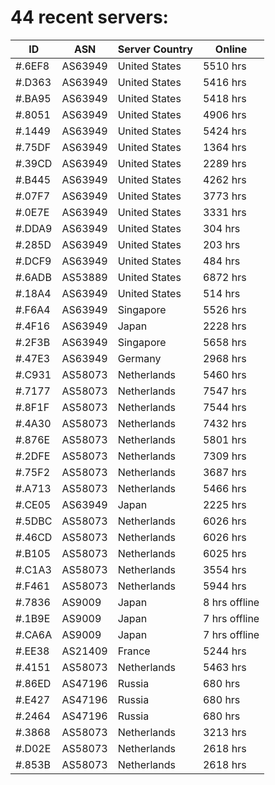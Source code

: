 # 44 recent servers:

| ID | ASN | Server Country | Online |
| ------ | ------ | ------ | ------ |
| #.6EF8 | AS63949 | United States | 5510 hrs |
| #.D363 | AS63949 | United States | 5416 hrs |
| #.BA95 | AS63949 | United States | 5418 hrs |
| #.8051 | AS63949 | United States | 4906 hrs |
| #.1449 | AS63949 | United States | 5424 hrs |
| #.75DF | AS63949 | United States | 1364 hrs |
| #.39CD | AS63949 | United States | 2289 hrs |
| #.B445 | AS63949 | United States | 4262 hrs |
| #.07F7 | AS63949 | United States | 3773 hrs |
| #.0E7E | AS63949 | United States | 3331 hrs |
| #.DDA9 | AS63949 | United States | 304 hrs |
| #.285D | AS63949 | United States | 203 hrs |
| #.DCF9 | AS63949 | United States | 484 hrs |
| #.6ADB | AS53889 | United States | 6872 hrs |
| #.18A4 | AS63949 | United States | 514 hrs |
| #.F6A4 | AS63949 | Singapore | 5526 hrs |
| #.4F16 | AS63949 | Japan | 2228 hrs |
| #.2F3B | AS63949 | Singapore | 5658 hrs |
| #.47E3 | AS63949 | Germany | 2968 hrs |
| #.C931 | AS58073 | Netherlands | 5460 hrs |
| #.7177 | AS58073 | Netherlands | 7547 hrs |
| #.8F1F | AS58073 | Netherlands | 7544 hrs |
| #.4A30 | AS58073 | Netherlands | 7432 hrs |
| #.876E | AS58073 | Netherlands | 5801 hrs |
| #.2DFE | AS58073 | Netherlands | 7309 hrs |
| #.75F2 | AS58073 | Netherlands | 3687 hrs |
| #.A713 | AS58073 | Netherlands | 5466 hrs |
| #.CE05 | AS63949 | Japan | 2225 hrs |
| #.5DBC | AS58073 | Netherlands | 6026 hrs |
| #.46CD | AS58073 | Netherlands | 6026 hrs |
| #.B105 | AS58073 | Netherlands | 6025 hrs |
| #.C1A3 | AS58073 | Netherlands | 3554 hrs |
| #.F461 | AS58073 | Netherlands | 5944 hrs |
| #.7836 | AS9009 | Japan | 8 hrs offline |
| #.1B9E | AS9009 | Japan | 7 hrs offline |
| #.CA6A | AS9009 | Japan | 7 hrs offline |
| #.EE38 | AS21409 | France | 5244 hrs |
| #.4151 | AS58073 | Netherlands | 5463 hrs |
| #.86ED | AS47196 | Russia | 680 hrs |
| #.E427 | AS47196 | Russia | 680 hrs |
| #.2464 | AS47196 | Russia | 680 hrs |
| #.3868 | AS58073 | Netherlands | 3213 hrs |
| #.D02E | AS58073 | Netherlands | 2618 hrs |
| #.853B | AS58073 | Netherlands | 2618 hrs |

